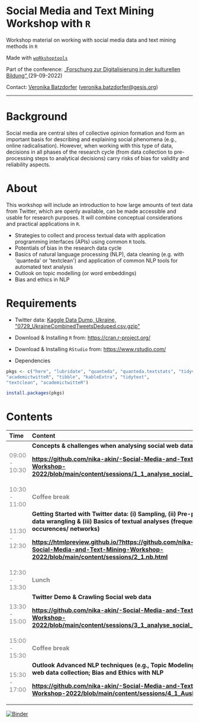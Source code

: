 # Social Media and Text Mining Workshop with `R`
Workshop material on working with social media data and text mining methods in `R` 

Made with [`woRkshoptools`](https://github.com/StefanJuenger/woRkshoptools)

Part of the conference: [„Forschung zur Digitalisierung in der kulturellen Bildung“ ](https://www.dikubi-meta.fau.de/veranstaltungen/digitalisierung-in-der-kulturellen-bildung-whats-next/#sprungmarke2) (29-09-2022)

Contact: [Veronika Batzdorfer](https://www.gesis.org/institut/mitarbeiterverzeichnis/person/Veronika.Batzdorfer?no_cache=1) ([veronika.batzdorfer@gesis.org](mailto:veronika.batzdorfer@gesis.org))

---

# Background
Social media are central sites of collective opinion formation and form an important basis for describing and explaining social phenomena (e.g., online radicalisation). However, when working with this type of data, decisions in all phases of the research cycle (from data collection to pre-processing steps to analytical decisions) carry risks of bias for validity and reliability aspects.

# About
This workshop will include an introduction to how large amounts of text data from Twitter, which are openly available, can be made accessible and usable for research purposes. It will combine conceptual considerations and practical applications in `R`.

- Strategies to collect and process textual data with application programming interfaces (APIs) using common `R` tools. 
- Potentials of bias in the research data cycle
- Basics of natural language processing (NLP), data cleaning (e.g. with 'quanteda' or 'textclean') and application of common NLP tools for automated text analysis
 - Outlook on topic modelling (or word embeddings)
 - Bias and ethics in NLP

# Requirements
- Twitter data: [Kaggle Data Dump, Ukraine, "0729_UkraineCombinedTweetsDeduped.csv.gzip"](https://www.kaggle.com/code/josbenard/prepare-datasets/data?select=0729_UkraineCombinedTweetsDeduped.csv.gzip)
- Download & Installing `R` from: https://cran.r-project.org/
- Download & Installing `RStudio` from: https://www.rstudio.com/

- Dependencies
``` r
pkgs <- c("here", "lubridate", "quanteda", "quanteda.textstats", "tidyverse", 
"academictwitteR", "tibble", "kableExtra", "tidytext", 
"textclean", "academictwitteR")

install.packages(pkgs)
```


# Contents

<table class="table" style="margin-left: auto; margin-right: auto;">
 <thead>
  <tr>

   <th style="text-align:left;"> Time </th>
   <th style="text-align:left;"> Content </th>
  </tr>
 </thead>
<tbody>
  <tr>
   
   <td style="text-align:left;color: gray !important;"> 09:00 - 10:30</td>
   <td style="text-align:left;font-weight: bold;"> 
Concepts &amp challenges when analysing social web data
    
 https://github.com/nika-akin/-Social-Media-and-Text-Mining-Workshop-2022/blob/main/content/sessions/1_1_analyse_social_web_data.pdf</td>
  </tr>
  <tr>

   <td style="text-align:left;color: gray !important;color: gray !important;"> 10:30 - 11:00 </td>
   <td style="text-align:left;font-weight: bold;color: gray !important;"> Coffee break </td>
  </tr>
  <tr>

   <td style="text-align:left;color: gray !important;"> 11:30 - 12:30 </td>
   <td style="text-align:left;font-weight: bold;"> Getting Started with Twitter data: (i) Sampling, (ii) Pre-processing/ data wrangling &amp (iii) Basics of textual analyses (frequencies/ co-occurences/ networks) 
    
  https://htmlpreview.github.io/?https://github.com/nika-akin/-Social-Media-and-Text-Mining-Workshop-2022/blob/main/content/sessions/2_1.nb.html </td>
  </tr>
  <tr>

   <td style="text-align:left;color: gray !important;color: gray !important;"> 12:30 - 13:30 </td>
   <td style="text-align:left;font-weight: bold;color: gray !important;"> Lunch </td>
  </tr>
  <tr>
  
   <td style="text-align:left;color: gray !important;"> 13:30 - 15:00 </td>
   <td style="text-align:left;font-weight: bold;"> Twitter Demo &amp; Crawling Social web data 
    
   https://github.com/nika-akin/-Social-Media-and-Text-Mining-Workshop-2022/blob/main/content/sessions/3_1_analyse_social_web_data.pdf
   </td>
  </tr>
  <tr>

   <td style="text-align:left;color: gray !important;color: gray !important;"> 15:00 - 15:30 </td>
   <td style="text-align:left;font-weight: bold;color: gray !important;"> Coffee break </td>
  </tr>
  <tr>

   <td style="text-align:left;color: gray !important;"> 15:30 - 17:00 </td>
   <td style="text-align:left;font-weight: bold;"> Outlook Advanced NLP techniques (e.g., Topic Modeling) &amp; Social web data collection; Bias and Ethics with NLP
    
   https://github.com/nika-akin/-Social-Media-and-Text-Mining-Workshop-2022/blob/main/content/sessions/4_1_Ausblick.pdf
   </td>
  </tr>
</tbody>
</table>






[![Binder](https://mybinder.org/badge_logo.svg)](https://mybinder.org/v2/gh/nika-akin/-Social-Media-and-Text-Mining-Workshop-2022/HEAD)



